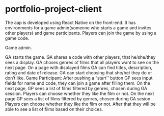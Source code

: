 # portfolio-project-client
The aap is developed using React Native on the front-end. It has environments for a game admin(someone who starts a game and invites other players) and game participants. Players can join the game by using a game code.

Game admin.

GA starts the game.
GA shares a code with other players, that he/she/they sees a display.
GA choses genres of films that all players want to see on the next page.
On a page with displayed films GA can find titles, description, rating and date of release. GA can start choosing that she/he/ they do or don’t like.
Game Participant: After pushing a “start'' button GP sees input fields for name and code, they can join a game after filling them. On the next page, GP sees a list of films filtered by genres, chosen during GA session. Players can choose whether they like the film or not. On the next page GP sees a list of films filtered by genres, chosen during GA sesion. Players can choose whether they like the film or not. After that they will be able to see a list of films based on their choices.

